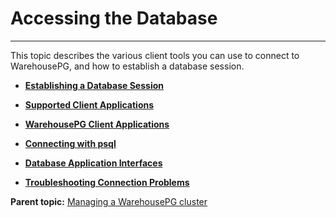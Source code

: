# Accessing the Database
---

This topic describes the various client tools you can use to connect to WarehousePG, and how to establish a database session.

-   **[Establishing a Database Session](establishing-a-database-session.html)**  

-   **[Supported Client Applications](supported-client-applications.html)**  

-   **[WarehousePG Client Applications](warehousepg-client-applications.html)**  

-   **[Connecting with psql](connecting-with-psql.html)**  

-   **[Database Application Interfaces](database-application-interfaces.html)**  

-   **[Troubleshooting Connection Problems](troubleshooting-connection-problems.html)**


**Parent topic:** [Managing a WarehousePG cluster](../managing/managing.html)

